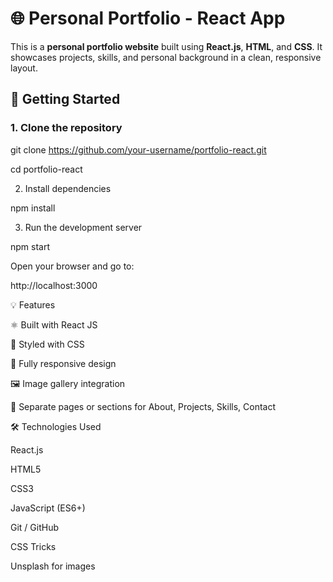 # 🌐 Personal Portfolio - React App

This is a **personal portfolio website** built using **React.js**, **HTML**, and **CSS**. It showcases projects, skills, and personal background in a clean, responsive layout.


## 🚀 Getting Started

### 1. Clone the repository

git clone https://github.com/your-username/portfolio-react.git

cd portfolio-react

2. Install dependencies

npm install

3. Run the development server

npm start

Open your browser and go to:

http://localhost:3000

💡 Features

⚛️ Built with React JS

🎨 Styled with CSS

📱 Fully responsive design

🖼️ Image gallery integration

📄 Separate pages or sections for About, Projects, Skills, Contact

🛠 Technologies Used

React.js

HTML5

CSS3

JavaScript (ES6+)

Git / GitHub

CSS Tricks

Unsplash for images

